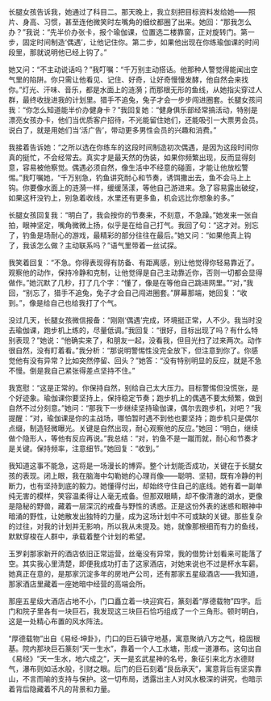 长腿女孩告诉我，她通过了科目二。那天晚上，我立刻把目标资料发给她——照片、身高、习惯，甚至连他微笑时左嘴角的细纹都圈了出来。她回：“那我怎么办？”我说：“先半价办张卡，报个瑜伽课，位置选二楼靠窗，正对旋转门。第一步，固定时间制造‘偶遇’，让他记住你。第二步，如果他出现在你练瑜伽课的时间段里，那就说明他已经上钩了。”

她又问：“不主动说话吗？”我叮嘱：“千万别主动搭话。他那种人警觉得能闻出空气里的陷阱。你只需让他看见、记住、好奇，让好奇慢慢发酵，他自然会来找你。”灯光、汗味、音乐，都是水面上的涟漪；而那根无形的鱼线，从她指尖穿过人群，最终收拢进我的计划里。猎手不追兔，兔子才会一步步闯进圈套。长腿女孩问我：“你怎么知道能半价办健身卡？”我回复她：“健身俱乐部经常搞活动，特别是漂亮女孩办卡，他们当优质客户招待，不光能留住她们，还能吸引一大票男会员。说白了，就是用她们当‘活广告’，带动更多男性会员的兴趣和消费。”

我接着告诉她：“之所以选在你练车的这段时间制造初次偶遇，是因为这段时间你真的挺忙，不会经常去。真实才是最天然的伪装，如果你频繁出现，反而显得刻意，容易被他察觉。偶遇必须自然，像生活中不经意的碰面，才能让他放松警惕。”我叮嘱她，“千万别急，钓鱼讲究耐心和节奏，诱饵撒出去，鱼不会马上上钩。你要像水面上的涟漪一样，缓缓荡漾，等他自己游进来。急了容易露出破绽，如果这杆没钓上，别急着收线，水里还有更多鱼，机会远比你想象的多。”

长腿女孩回复我：“明白了，我会按你的节奏来，不刻意，不急躁。”她发来一张自拍，眼神坚定，嘴角微微上扬，似乎是在给自己打气。我回了句：“这才对。别忘了，钓鱼是场耐心的游戏，最精彩的部分往往在最后。”她又问：“如果他真上钩了，我该怎么做？主动联系吗？”语气里带着一丝试探。

我笑着回复：“不急。你得表现得有防备、有距离感，别让他觉得你轻易靠近了。观察他的动作，保持冷静和克制，让他觉得是自己主动靠近你，否则一切都会显得做作。”她沉默了几秒，打了几个字：“懂了，像是在等他自己跳进网里。”“对，”我回，“别忘了，猎手不追兔，兔子才会自己闯进圈套。”屏幕那端，她回复：“收到。”，像是给自己也给我打了个气。

没过几天，长腿女孩微信报备：“刚刚‘偶遇’完成，环境挺正常，人不少。我当时没去瑜伽课，跑步机上练的，尽量低调。”我回复：“很好，目标出现了吗？有什么特别表现？”她说：“他确实来了，和朋友一起，没看我，但目光扫了过来两次。动作很自然，没有盯着看。”我分析：“那说明警惕性没完全放下，但注意到你了。你感觉他有没有异常？比如突然停留、回头？”她答：“没有特别明显的反应，就是不急不慢。倒是我自己紧张得差点坚持不住。”

我宽慰：“这是正常的。你保持自然，别给自己太大压力。目标警惕但没慌张，是个好迹象。瑜伽课你要坚持上，保持稳定节奏；跑步机上的偶遇不要太频繁，做到自然不过分刻意。”她问：“那我下一步继续坚持瑜伽课，偶尔去跑步机，对吧？”我提醒：“对，瑜伽课是你的主战场，哪怕暂时遇不到他也要坚持；跑步机只是偶尔点缀，制造轻微曝光。关键是自然出现，耐心观察他的反应。”她回：“明白，继续做个隐形人，等他有反应再说。”我总结：“对，钓鱼不是一蹴而就，耐心和节奏才是关键。保持频率，注意细节。”她回复：“收到。”

我知道这事不能急，这将是一场漫长的博弈。整个计划能否成功，关键在于长腿女孩的表现。闭上眼，我在脑海中勾勒她的心理肖像——聪明、坚韧，既有冷静的判断力，也有坚持到底的毅力。她懂得付出，却始终守住自己的底线。她有着一副单纯无害的模样，笑容温柔得让人毫无戒备。但那双眼睛，却不像清澈的湖水，更像是隐秘的野兽，藏着一层深沉的戒备与野性的诱惑。正是这份外表的迷惑和眼神中暗涌的野性，让她散发出独特的力量，成为这场计划中不可或缺的关键。那些复杂的过往，对我的计划并无影响，所以我从未提及。她，就像那根细而有力的鱼线，默默穿梭在人群中，承载着整个计划的希望。

玉罗刹那家新开的酒店依旧正常运营，丝毫没有异常，我的借势计划看来可能落了空。其实我心里清楚，即便我成功打击了这家酒店，对她来说也不过是杯水车薪。她真正在意的，是那家沉淀多年的房地产公司，还有那家五星级酒店——我知道，那家酒店里藏着一座她暗中经营的高端会所。

那座五星级大酒店占地不小，门口矗立着一块迎宾石，篆刻着“厚德载物”四字。后门和院子里各有一块巨石，我发现这三块巨石恰巧组成了一个三角形。顿时明白，这是一处精心布置的风水阵法。

“厚德载物”出自《易经·坤卦》，门口的巨石镇守地基，寓意聚纳八方之气，稳固根基。院内那块巨石篆刻“天一生水”，靠着一个人工水塘，形成一道瀑布。这句出自《易经》“天一生水，地六成之”，天一是玄武星神的名号，象征引来北方水德财气，瀑布则如活水般，引财之眼。后门的巨石刻着“艮岳承天”，寓意背后有坚实靠山，不言而喻的支持与保护。这一切布局，透露出主人对风水极深的讲究，也暗示着背后隐藏着不凡的背景和力量。

